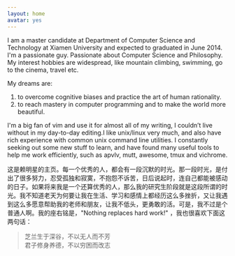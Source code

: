 ```yaml
---
layout: home
avatar: yes
---
```


I am a master candidate at Department of Computer Science and Technology at Xiamen University and expected to graduated in June 2014. I'm a passionate guy. Passionate about Computer Science and Philosophy. My interest hobbies are widespread, like mountain climbing, swimming, go to the cinema, travel etc.

My dreams are:

1. to overcome cognitive biases and practice the art of human rationality.
1. to reach mastery in computer programming and to make the world more beautiful.

I'm a big fan of vim and use it for almost all of my writing, I couldn’t live without in my day-to-day editing.I like unix/linux very much, and also have rich experience with common unix command line utilities. I constantly seeking out some new stuff to learn, and have found many useful tools to help me work efficiently, such as apvlv, mutt, awesome, tmux and vichrome.

这是赖明星的主页。每一个优秀的人，都会有一段沉默的时光。那一段时光，是付出了很多努力，忍受孤独和寂寞，不抱怨不诉苦，日后说起时，连自己都能被感动的日子。如果将来我是一个还算优秀的人，那么我的研究生阶段就是这段所谓的时光。我不知道老天为何要让我在生活、学习和感情上都经历这么多挫折，又让我遇到这么多愿意帮助我的老师和朋友，让我不低头，更勇敢的活。可是，我不过是个普通人啊。我的座右铭是，"Nothing replaces hard work!" ，我也很喜欢下面这两句话：

>芝兰生于深谷，不以无人而不芳  
>君子修身养德，不以穷困而改志
